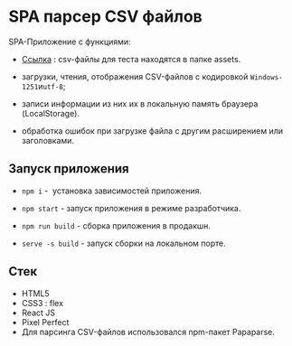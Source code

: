 # SPA парсер CSV файлов

SPA-Приложение с функциями:

- [Ссылка](https://dannyohdanny.github.io/csv-parser/) : csv-файлы для теста находятся в папке assets.

- загрузки, чтения, отображения CSV-файлов с кодировкой `Windows-1251`и`utf-8`;
- записи информации из них их в локальную память браузера (LocalStorage).
- обработка ошибок при загрузке файла с другим расширением или заголовками.

## Запуск приложения

- `npm i` -  установка зависимостей приложения.

- `npm start` - запуск приложения в режиме разработчика.

- `npm run build` - сборка приложения в продакшн.

- `serve -s build` - запуск сборки на локальном порте.

## Стек

- HTML5
- CSS3 : flex
- React JS
- Pixel Perfect
- Для парсинга CSV-файлов использовался npm-пакет Papaparse.
